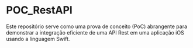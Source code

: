# POC_RestAPI
Este repositório serve como uma prova de conceito (PoC) abrangente para demonstrar a integração eficiente de uma API Rest em uma aplicação iOS usando a linguagem Swift.
